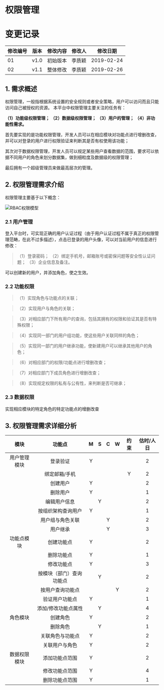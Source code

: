 # 权限管理 


# 变更记录
| 修改编号 | 版本 | 修改内容 | 修改人 | 修改日期   |
|----------|------|----------|--------|------------|
| 01       | v1.0 | 初始版本  | 李质颖  | 2019-02-24 |
| 02       | v1.1 | 整体修改  | 李质颖  | 2019-02-26 |

##  1.	需求概述
权限管理，一般指根据系统设置的安全规则或者安全策略，用户可以访问而且只能访问自己被授权的资源。
本平台中权限管理主要关注的任务有：

**（1）功能级权限管理；
（2）数据级权限管理；
（3）用户的管理；
（4）非功能性需求。**

首先要实现的是功能权限管理，开发人员可以在相应模块对功能点进行增删改查，并可以对登录的用户进行权限验证来判断其是否有权使用该功能；

其次对于数据权限管理，开发人员可以规定某些用户查看数据的范围，要求可以依据不同用户的角色来划分数据集，做到细粒度及数据级的权限管理；

最后拥有一个超级管理员来做最高层次的管理。



## 2.	权限管理需求介绍

权限管理主要基于以下概念：

![RBAC权限模型](https://gss3.bdstatic.com/-Po3dSag_xI4khGkpoWK1HF6hhy/baike/c0%3Dbaike60%2C5%2C5%2C60%2C20/sign=f2517e4c6e061d95694b3f6a1a9d61b4/91ef76c6a7efce1bc646cfbeaf51f3deb48f6550.jpg)
### 2.1	用户管理

登入平台时，可实现正确的用户认证过程（由于用户认证过程不属于真正的权限管理范畴，在此不过多描述），点击已登录的用户头像，可以对当前用户的信息进行修改：
>（1）登录密码；
>（2）绑定手机号，邮箱账号或密保问题等安全性认证问题；
>（3）企业信息及备注。

可以创建新的用户，并添加角色，使之生效。

### 2.2	功能权限  

>（1）实现角色与功能点的关联；

>（2）实现用户与角色的关联；

>（3）对相应部门下所有用户的查询，包括其拥有的权限和验证其是否有特殊权限；

>（4）实现同一部门的用户组功能，使这些用户关联同样的角色；

>（5）实现同一部门的用户继承功能，使新建用户可以继承其他用户的角色；
 
>（6）对相应部门的权限/功能点进行增删改查；

>（7）对相应部门下成员角色进行增删改查；

>（8）实现规定权限的私有与公有性，来判断是否可继承；


### 2.3	数据权限

实现相应模块的特定角色的特定功能点的增删改查


## 3.	权限管理需求详细分析

| 模块 | 功能点 | M | S | C | W | 约束 | 估时/人日 |
|:---:|:---:|:--: | :--: | :---: | :--: | :---: |:--: |
| 用户管理模块 | 登录验证 |Y| | | | |2|
| | 绑定邮箱/手机 | | | | |Y|2|
| | 创建用户 |Y| | | | |2|
| | 删除用户 |Y| | | | |1|
| | 编辑用户信息 | |Y | | | |2|
| | 按组织架构查询用户 |Y| | | | |1|
| | 用户组与角色关联 | | |Y| | |2|
| | 用户继承 | | |Y| | |3|
| 功能点模块 | 创建功能点 |Y| | | | |2|
| | 删除功能点 |Y| | | | |1|
| | 修改功能点 |Y| | | | |3|
| | 按模块（部门）查询功能点 | |Y|  | | |2|
| | 按用户查询功能点 | | | |Y| |2|
| | 验证用户功能点 |Y| | | | |1|
| | 添加/修改功能点属性| |Y| | | |4|
| 角色模块 | 创建角色 |Y| | | | |2|
| | 删除角色 | |Y| | | |1|
| | 关联角色与功能点 |Y| | | | |2|
| | 关联用户与角色 |Y| | | | |2|
| 数据权限模块 | 添加功能点范围 |Y| | | | |2|
| | 修改功能点范围 |Y| | | | |4|
| | 删除功能点范围 |Y| | | | |1|


